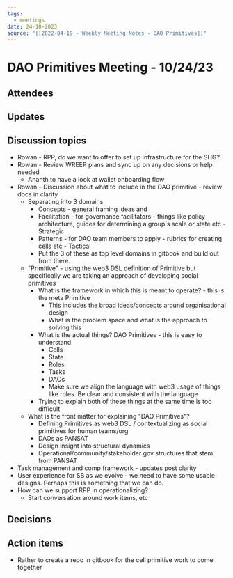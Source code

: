 ```yaml
---
tags:
  - meetings
date: 24-10-2023
source: "[[2022-04-19 - Weekly Meeting Notes - DAO Primitives]]"
---
```


# DAO Primitives Meeting - 10/24/23

## Attendees
## Updates
## Discussion topics
- Rowan - RPP, do we want to offer to set up infrastructure for the SHG?
- Rowan - Review WREEP plans and sync up on any decisions or help needed
	- Ananth to have a look at wallet onboarding flow
- Rowan - Discussion about what to include in the DAO primitive - review docs in clarity
	- Separating into 3 domains
		- Concepts - general framing ideas and 
		- Facilitation - for governance facilitators - things like policy architecture, guides for determining a group's scale or state etc - Strategic
		- Patterns  - for DAO team members to apply - rubrics for creating cells etc - Tactical
		- Put the 3 of these as top level domains in gitbook and build out from there. 
	- "Primitive" - using the web3 DSL definition of Primitive but specifically we are taking an approach of developing social primitives
		- What is the framework in which this is meant to operate? - this is the meta Primitive
			- This includes the broad ideas/concepts around organisational design 
			- What is the problem space and what is the approach to solving this
		- What is the actual things? DAO Primitives - this is easy to understand
			- Cells
			- State
			- Roles 
			- Tasks
			- DAOs
			- Make sure we align the language with web3 usage of things like roles. Be clear and consistent with the language
		- Trying to explain both of these things at the same time is too difficult 
	- What is the front matter for explaining "DAO Primitives"?
		- Defining Primitives as web3 DSL / contextualizing as social primitives for human teams/org
		- DAOs as PANSAT
		- Design insight into structural dynamics
		- Operational/community/stakeholder gov structures that stem from PANSAT
- Task management and comp framework - updates post clarity
- User experience for SB as we evolve - we need to have some usable designs. Perhaps this is something that we can do.
- How can we support RPP in operationalizing?
	- Start conversation around work items, etc

## Decisions
## Action items
- Rather to create a repo in gitbook for the cell primitive work to come together